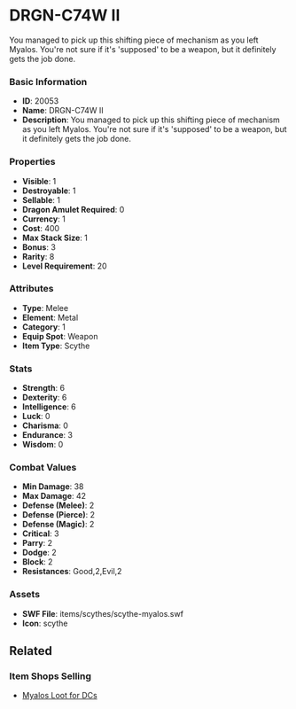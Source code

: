 # DRGN-C74W II

You managed to pick up this shifting piece of mechanism as you left Myalos. You're not sure if it's 'supposed' to be a weapon, but it definitely gets the job done.

### Basic Information

- **ID**: 20053
- **Name**: DRGN-C74W II
- **Description**: You managed to pick up this shifting piece of mechanism as you left Myalos. You&#039;re not sure if it&#039;s &#039;supposed&#039; to be a weapon, but it definitely gets the job done.

### Properties

- **Visible**: 1
- **Destroyable**: 1
- **Sellable**: 1
- **Dragon Amulet Required**: 0
- **Currency**: 1
- **Cost**: 400
- **Max Stack Size**: 1
- **Bonus**: 3
- **Rarity**: 8
- **Level Requirement**: 20

### Attributes

- **Type**: Melee
- **Element**: Metal
- **Category**: 1
- **Equip Spot**: Weapon
- **Item Type**: Scythe

### Stats

- **Strength**: 6
- **Dexterity**: 6
- **Intelligence**: 6
- **Luck**: 0
- **Charisma**: 0
- **Endurance**: 3
- **Wisdom**: 0

### Combat Values

- **Min Damage**: 38
- **Max Damage**: 42
- **Defense (Melee)**: 2
- **Defense (Pierce)**: 2
- **Defense (Magic)**: 2
- **Critical**: 3
- **Parry**: 2
- **Dodge**: 2
- **Block**: 2
- **Resistances**: Good,2,Evil,2

### Assets

- **SWF File**: items/scythes/scythe-myalos.swf
- **Icon**: scythe

## Related

### Item Shops Selling

- [Myalos Loot for DCs](../item-shops/685-myalos-loot-for-dcs.md)

